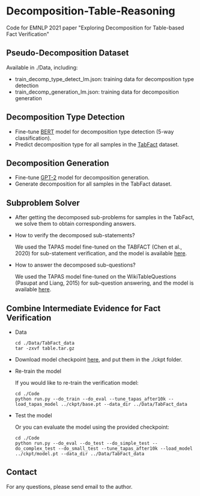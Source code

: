 # Decomposition-Table-Reasoning
Code for EMNLP 2021 paper "Exploring Decomposition for Table-based Fact Verification"

## Pseudo-Decomposition Dataset
Available in ./Data, including: 
- train_decomp_type_detect_lm.json: training data for decomposition type detection
- train_decomp_generation_lm.json: training data for decomposition generation

## Decomposition Type Detection 
- Fine-tune [BERT](https://arxiv.org/pdf/1810.04805.pdf) model for decomposition type detection (5-way classification). 
- Predict decomposition type for all samples in the [TabFact](https://github.com/wenhuchen/Table-Fact-Checking) dataset.

## Decomposition Generation
- Fine-tune [GPT-2](https://cdn.openai.com/better-language-models/language_models_are_unsupervised_multitask_learners.pdf) model for decomposition generation.
- Generate decomposition for all samples in the TabFact dataset.

## Subproblem Solver
- After getting the decomposed sub-problems for samples in the TabFact, we solve them to obtain corresponding answers.
- How to verify the decomposed sub-statements?
  
  We used the TAPAS model fine-tuned on the TABFACT (Chen et al., 2020) for sub-statement verification, and the model is available [here](https://huggingface.co/google/tapas-large-finetuned-tabfact).
  
- How to answer the decomposed sub-questions?

  We used the TAPAS model fine-tuned on the WikiTableQuestions (Pasupat and Liang, 2015) for sub-question answering, and the model is available [here](https://huggingface.co/google/tapas-large-finetuned-wtq).

## Combine Intermediate Evidence for Fact Verification
- Data
  
  ```
  cd ./Data/TabFact_data
  tar -zxvf table.tar.gz
  ```
- Download model checkpoint [here](https://www.dropbox.com/sh/pmjhlqd51msiy3h/AACsfTpzDwDbTvCCIo7Vqx3-a?dl=0), and put them in the ./ckpt folder.
  
- Re-train the model

  If you would like to re-train the verification model:
  ```
  cd ./Code
  python run.py --do_train --do_eval --tune_tapas_after10k --load_tapas_model ../ckpt/base.pt --data_dir ../Data/TabFact_data
  ```
- Test the model 

  Or you can evaluate the model using the provided checkpoint:
  ```
  cd ./Code
  python run.py --do_eval --do_test --do_simple_test --do_complex_test --do_small_test --tune_tapas_after10k --load_model ../ckpt/model.pt --data_dir ../Data/TabFact_data
  ```
  
## Contact
For any questions, please send email to the author. 
